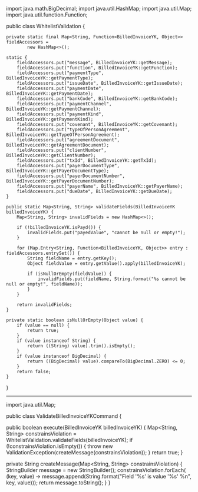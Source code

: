import java.math.BigDecimal;
import java.util.HashMap;
import java.util.Map;
import java.util.function.Function;

public class WhitelistValidation {

    private static final Map<String, Function<BilledInvoiceYK, Object>> fieldAccessors =
            new HashMap<>();

    static {
        fieldAccessors.put("message", BilledInvoiceYK::getMessage);
        fieldAccessors.put("function", BilledInvoiceYK::getFunction);
        fieldAccessors.put("paymentType", BilledInvoiceYK::getPaymentType);
        fieldAccessors.put("issueDate", BilledInvoiceYK::getIssueDate);
        fieldAccessors.put("paymentDate", BilledInvoiceYK::getPaymentDate);
        fieldAccessors.put("bankCode", BilledInvoiceYK::getBankCode);
        fieldAccessors.put("paymentChannel", BilledInvoiceYK::getPaymentChannel);
        fieldAccessors.put("paymentKind", BilledInvoiceYK::getPaymentKind);
        fieldAccessors.put("covenant", BilledInvoiceYK::getCovenant);
        fieldAccessors.put("typeOfPersonAgreement", BilledInvoiceYK::getTypeOfPersonAgreement);
        fieldAccessors.put("agreementDocument", BilledInvoiceYK::getAgreementDocument);
        fieldAccessors.put("clientNumber", BilledInvoiceYK::getClientNumber);
        fieldAccessors.put("txId", BilledInvoiceYK::getTxId);
        fieldAccessors.put("payerDocumentType", BilledInvoiceYK::getPayerDocumentType);
        fieldAccessors.put("payerDocumentNumber", BilledInvoiceYK::getPayerDocumentNumber);
        fieldAccessors.put("payerName", BilledInvoiceYK::getPayerName);
        fieldAccessors.put("dueDate", BilledInvoiceYK::getDueDate);
    }

    public static Map<String, String> validateFields(BilledInvoiceYK billedInvoiceYK) {
        Map<String, String> invalidFields = new HashMap<>();

        if (!billedInvoiceYK.isPayd()) {
            invalidFields.put("payedValue", "cannot be null or empty!");
        }

        for (Map.Entry<String, Function<BilledInvoiceYK, Object>> entry : fieldAccessors.entrySet()) {
            String fieldName = entry.getKey();
            Object fieldValue = entry.getValue().apply(billedInvoiceYK);

            if (isNullOrEmpty(fieldValue)) {
                invalidFields.put(fieldName, String.format("%s cannot be null or empty!", fieldName));
            }
        }

        return invalidFields;
    }

    private static boolean isNullOrEmpty(Object value) {
        if (value == null) {
            return true;
        }
        if (value instanceof String) {
            return ((String) value).trim().isEmpty();
        }
        if (value instanceof BigDecimal) {
            return ((BigDecimal) value).compareTo(BigDecimal.ZERO) <= 0;
        }
        return false;
    }
}



-----

import java.util.Map;

public class ValidateBilledInvoiceYKCommand {

  public boolean execute(BilledInvoiceYK billedInvoiceYK) {
    Map<String, String> constrainsViolation = WhitelistValidation.validateFields(billedInvoiceYK);
    if (!constrainsViolation.isEmpty()) {
      throw new ValidationException(createMessage(constrainsViolation));
    }
    return true;
  }

  private String createMessage(Map<String, String> constrainsViolation) {
    StringBuilder message = new StringBuilder();
    constrainsViolation.forEach(
        (key, value) -> message.append(String.format("Field '%s' is value '%s' %n", key, value)));
    return message.toString();
  }
}





